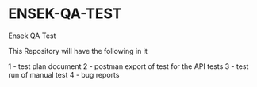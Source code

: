 # ENSEK-QA-TEST
Ensek QA Test

This Repository will have the following in it

1 - test plan document
2 - postman export of test for the API tests
3 - test run of manual test
4 - bug reports
